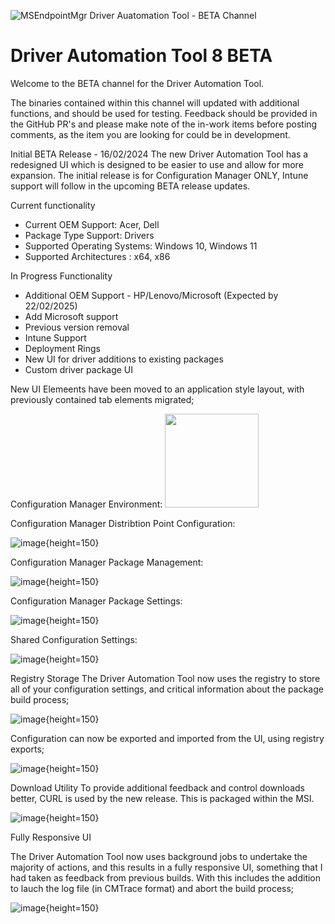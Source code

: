 ![MSEndpointMgr Driver Auatomation Tool - BETA Channel](https://msendpointmgr.com/wp-content/uploads/DAT/DAT1.jpg)

# Driver Automation Tool 8 BETA

Welcome to the BETA channel for the Driver Automation Tool.

The binaries contained within this channel will updated with additional functions, and should be used for testing. Feedback should be provided in the GitHub PR's and please make note of the in-work items before posting comments, as the item you are looking for could be in development.

Initial BETA Release - 16/02/2024
The new Driver Automation Tool has a redesigned UI which is designed to be easier to use and allow for more expansion. The initial release is for Configuration Manager ONLY, Intune support will follow in the upcoming BETA release updates. 

Current functionality
- Current OEM Support: Acer, Dell
- Package Type Support: Drivers
- Supported Operating Systems: Windows 10, Windows 11
- Supported Architectures : x64, x86

In Progress Functionality
- Additional OEM Support - HP/Lenovo/Microsoft (Expected by 22/02/2025)
- Add Microsoft support 
- Previous version removal 
- Intune Support
- Deployment Rings
- New UI for driver additions to existing packages
- Custom driver package UI

New UI
Elemeents have been moved to an application style layout, with previously contained tab elements migrated;

Configuration Manager Environment:
<img src="https://github.com/user-attachments/assets/1ba85731-6a47-4b14-8942-16b3f5cd8365" height="150" />


Configuration Manager Distribtion Point Configuration:

![image](https://github.com/user-attachments/assets/c95bf097-ce65-4a70-9ead-eafcc518da80){height=150}

Configuration Manager Package Management:

![image](https://github.com/user-attachments/assets/110b948e-1a77-40e5-8f32-ee1aacf2561d){height=150}

Configuration Manager Package Settings:

![image](https://github.com/user-attachments/assets/709638f8-5e58-4d04-9908-62d1fcbeefe3){height=150}

Shared Configuration Settings:

![image](https://github.com/user-attachments/assets/36fce782-0bf7-41fa-bd16-fde9361130c8){height=150}

Registry Storage
The Driver Automation Tool now uses the registry to store all of your configuration settings, and critical information about the package build process;

![image](https://github.com/user-attachments/assets/b3977d45-1492-4636-bf1d-236a4160af8d){height=150}


Configuration can now be exported and imported from the UI, using registry exports;

![image](https://github.com/user-attachments/assets/4b7eddbd-002c-4597-a4b6-4d8ae01562e0){height=150}

Download Utility
To provide additional feedback and control downloads better, CURL is used by the new release. This is packaged within the MSI.

![image](https://github.com/user-attachments/assets/dd487337-d489-45fd-9b54-a039e29e8fbf){height=150}

Fully Responsive UI

The Driver Automation Tool now uses background jobs to undertake the majority of actions, and this results in a fully responsive UI, something that I had taken as feedback from previous builds. With this includes the addition to lauch the log file (in CMTrace format) and abort the build process;

![image](https://github.com/user-attachments/assets/6c31e337-159e-42fa-b689-ff2abb834079){height=150}












